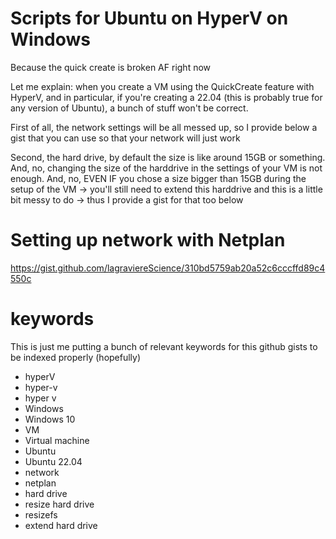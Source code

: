 # Scripts for Ubuntu on HyperV on Windows
Because the quick create is broken AF right now

Let me explain: when you create a VM using the QuickCreate feature with HyperV, and in particular, if you're creating a 22.04 (this is probably true for any version of Ubuntu), a bunch of stuff won't be correct.

First of all, the network settings will be all messed up, so I provide below a gist that you can use so that your network will just work

Second, the hard drive, by default the size is like around 15GB or something. And, no, changing the size of the harddrive in the settings of your VM is not enough. And, no, EVEN IF you chose a size bigger than 15GB during the setup of the VM -> you'll still need to extend this harddrive and this is a little bit messy to do -> thus I provide a gist for that too below

# Setting up network with Netplan
https://gist.github.com/lagraviereScience/310bd5759ab20a52c6cccffd89c4550c


# keywords

This is just me putting a bunch of relevant keywords for this github gists to be indexed properly (hopefully)

* hyperV
* hyper-v
* hyper v
* Windows
* Windows 10
* VM
* Virtual machine
* Ubuntu
* Ubuntu 22.04
* network
* netplan
* hard drive
* resize hard drive
* resizefs
* extend hard drive
